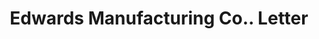 ---
doi: 10.7916/D8KM0PZB
date_other: '1911'
date_other_textual: '1911'
form: correspondence
genre:
- Letters (correspondence)
name:
- Edwards Manufacturing Co.
object_in_context_url: https://biggert.cul.columbia.edu/items/view/ave_biggert_01251
subject_hierarchical_geographic:
- Cincinnati, Ohio, United States
subject_name:
- Edwards Manufacturing Co.
title: Edwards Manufacturing Co.. Letter
sort_title: Edwards Manufacturing Co.. Letter
call_number: ave_biggert_01251
coordinates:
- 39.1,-84.51666666666667
pid: ave_biggert_01251
identifiers: ave_biggert_01251
permalink: /biggert/ave_biggert_01251/
layout: iiif-image-page
---